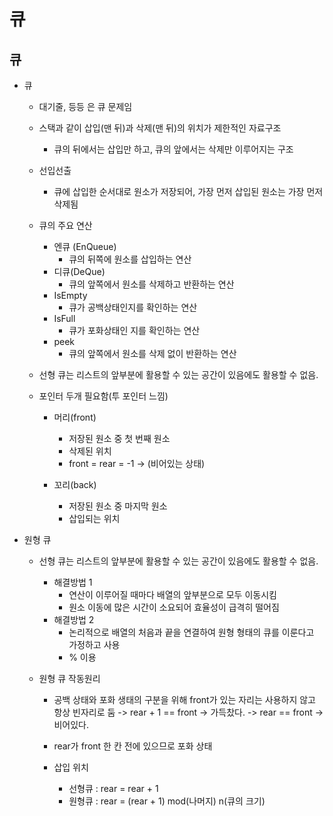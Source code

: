 # 큐

## 큐

- 큐

    * 대기줄, 등등 은 큐 문제임
    * 스택과 같이 삽입(맨 뒤)과 삭제(맨 뒤)의 위치가 제한적인 자료구조
        * 큐의 뒤에서는 삽입만 하고, 큐의 앞에서는 삭제만 이루어지는 구조
    * 선입선출
        * 큐에 삽입한 순서대로 원소가 저장되어, 가장 먼저 삽입된 원소는 가장 먼저 삭제됨
    * 큐의 주요 연산
        * 엔큐 (EnQueue)
            * 큐의 뒤쪽에 원소를 삽입하는 연산
        * 디큐(DeQue)
            * 큐의 앞쪽에서 원소를 삭제하고 반환하는 연산
        * IsEmpty
            * 큐가 공백상태인지를 확인하는 연산
        * IsFull
            * 큐가 포화상태인 지를 확인하는 연산
        * peek
            * 큐의 앞쪽에서 원소를 삭제 없이 반환하는 연산
    
    * 선형 큐는 리스트의 앞부분에 활용할 수 있는 공간이 있음에도 활용할 수 없음.
    * 포인터 두개 필요함(투 포인터 느낌)
        * 머리(front)
            * 저장된 원소 중 첫 번째 원소
            * 삭제된 위치
            * front = rear = -1
                -> (비어있는 상태)
            
        * 꼬리(back)
            * 저장된 원소 중 마지막 원소
            * 삽입되는 위치
    

- 원형 큐

    * 선형 큐는 리스트의 앞부분에 활용할 수 있는 공간이 있음에도 활용할 수 없음.
        * 해결방법 1
            * 연산이 이루어질 때마다 배열의 앞부분으로 모두 이동시킴
            * 원소 이동에 많은 시간이 소요되어 효율성이 급격히 떨어짐
        * 해결방법 2
            * 논리적으로 배열의 처음과 끝을 연결하여 원형 형태의 큐를 이룬다고 가정하고 사용
            * % 이용
    
    * 원형 큐 작동원리
        * 공백 상태와 포화 생태의 구분을 위해 front가 있는 자리는 사용하지 않고 항상 빈자리로 둠
            -> rear + 1 == front -> 가득찼다.
            -> rear == front -> 비어있다.
        * rear가 front 한 칸 전에 있으므로 포화 상태
          
        * 삽입 위치
            * 선형큐 : rear = rear + 1
            * 원형큐 : rear = (rear + 1) mod(나머지) n(큐의 크기)
    